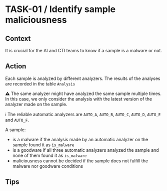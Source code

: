 # **TASK-01** / Identify sample maliciousness

## Context

It is crucial for the AI and CTI teams to know if a sample is a malware or not.

## Action

Each sample is analyzed by different analyzers. The results of the analyses are recorded in the table `Analysis`

⚠️ The same analyzer might have analyzed the same sample multiple times. In this case, we only consider the analysis with the latest version of the analyzer made on the sample.

ℹ️ The reliable automatic analyzers are `AUTO_A`, `AUTO_B`, `AUTO_C`, `AUTO_D`, `AUTO_E` and `AUTO_F`.

A sample:
- is a malware if the analysis made by an automatic analyzer on the sample found it as `is_malware`
- is a goodware if all three automatic analyzers analyzed the sample and none of them found it as `is_malware`
- maliciousness cannot be decided if the sample does not fulfill the malware nor goodware conditions


## Tips
